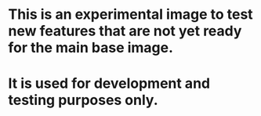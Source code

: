 # This is an experimental image to test new features that are not yet ready for the main base image.
# It is used for development and testing purposes only.